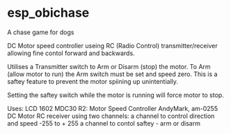 # esp_obichase
A chase game for dogs 

 DC Motor speed controller useing RC (Radio Control) transmitter/receiver 
 allowing fine contol forward and backwards.
  
 Utilises a Transmitter switch to Arm or Disarm (stop) the motor.
 To Arm (allow motor to run) the Arm switch must be set and speed zero. This is
 a saftey feature to prevent the motor spiining up unintentially.
  
 Setting the saftey switch while the motor is running will force motor to stop.
  
 Uses:
   LCD 1602
   MDC30 R2: Motor Speed Controller
   AndyMark, am-0255 DC Motor 
   RC receiver using two channels:
    a channel to control direction and speed -255 to + 255
    a channel to contol saftey  - arm or disarm
     

